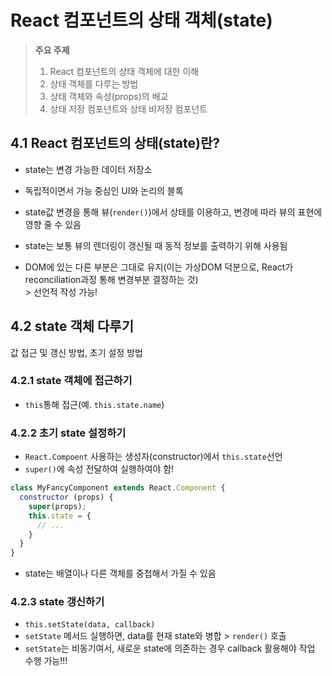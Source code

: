 # React 컴포넌트의 상태 객체(state)

> **주요 주제**
> 1. React 컴포넌트의 상태 객체에 대한 이해
> 2. 상태 객체를 다루는 방법
> 3. 상태 객체와 속성(props)의 배교
> 4. 상태 저장 컴포넌트와 상태 비저장 컴포넌트


## 4.1 React 컴포넌트의 상태(state)란?
- state는 변경 가능한 데이터 저장소
- 독립적이면서 가능 중심인 UI와 논리의 블록
- state값 변경을 통해 뷰(`render()`)에서 상태를 이용하고, 변경에 따라 뷰의 표현에 영향 줄 수 있음

- state는 보통 뷰의 렌더링이 갱신될 때 동적 정보를 출력하기 위해 사용됨
- DOM에 있는 다른 부분은 그대로 유지(이는 가상DOM 덕분으로, React가 reconciliation과정 통해 변경부분 결정하는 것)  
  \> 선언적 작성 가능!

## 4.2 state 객체 다루기

값 접근 및 갱신 방법, 초기 설정 방법

### 4.2.1 state 객체에 접근하기
- `this`통해 접근(예. `this.state.name`)

### 4.2.2 초기 state 설정하기
- `React.Compoent` 사용하는 생성자(constructor)에서 `this.state`선언
- `super()`에 속성 전달하여 실행하여야 함!

```js
class MyFancyComponent extends React.Component {
  constructor (props) {
    super(props);
    this.state = {
      // ... 
    }
  }
}
```
- state는 배열이나 다른 객체를 중첩해서 가질 수 있음

### 4.2.3 state 갱신하기
- `this.setState(data, callback)`
- `setState` 메서드 실행하면, data를 현재 state와 병합 > `render()` 호출
- `setState`는 비동기여서, 새로운 state에 의존하는 경우 callback 활용해야 작업 수행 가능!!! 

